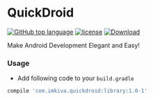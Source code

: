 QuickDroid
==========
[![GitHub top language](https://img.shields.io/github/languages/top/imkiva/QuickDroid.svg)](https://github.com/imkiva/QuickDroid)
[![license](https://img.shields.io/github/license/imkiva/QuickDroid.svg?colorB=green)](https://github.com/imkiva/QuickDroid)
[![Download](https://api.bintray.com/packages/imkiva/maven/quick-droid/images/download.svg) ](https://bintray.com/imkiva/maven/quick-droid/_latestVersion)

Make Android Development Elegant and Easy!

### Usage
* Add following code to your `build.gradle`
```groovy
compile 'com.imkiva.quickdroid:library:1.0-1'
```
